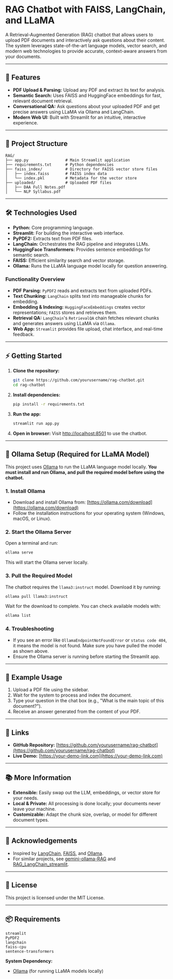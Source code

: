 # RAG Chatbot with FAISS, LangChain, and LLaMA

A Retrieval-Augmented Generation (RAG) chatbot that allows users to upload PDF documents and interactively ask questions about their content. The system leverages state-of-the-art language models, vector search, and modern web technologies to provide accurate, context-aware answers from your documents.

---

## 🚀 Features
- **PDF Upload & Parsing:** Upload any PDF and extract its text for analysis.
- **Semantic Search:** Uses FAISS and HuggingFace embeddings for fast, relevant document retrieval.
- **Conversational QA:** Ask questions about your uploaded PDF and get precise answers using LLaMA via Ollama and LangChain.
- **Modern Web UI:** Built with Streamlit for an intuitive, interactive experience.

---

## 📁 Project Structure
```
RAG/
├── app.py                # Main Streamlit application
├── requirements.txt      # Python dependencies
├── faiss_index/          # Directory for FAISS vector store files
│   ├── index.faiss       # FAISS index data
│   └── index.pkl         # Metadata for the vector store
├── uploaded/             # Uploaded PDF files
│   ├── DAA Full Notes.pdf
│   └── NLP Syllabus.pdf
```

---

## 🛠️ Technologies Used
- **Python:** Core programming language.
- **Streamlit:** For building the interactive web interface.
- **PyPDF2:** Extracts text from PDF files.
- **LangChain:** Orchestrates the RAG pipeline and integrates LLMs.
- **HuggingFace Transformers:** Provides sentence embeddings for semantic search.
- **FAISS:** Efficient similarity search and vector storage.
- **Ollama:** Runs the LLaMA language model locally for question answering.

### Functionality Overview
- **PDF Parsing:** `PyPDF2` reads and extracts text from uploaded PDFs.
- **Text Chunking:** `LangChain` splits text into manageable chunks for embedding.
- **Embedding & Indexing:** `HuggingFaceEmbeddings` creates vector representations; `FAISS` stores and retrieves them.
- **Retrieval QA:** `LangChain`'s `RetrievalQA` chain fetches relevant chunks and generates answers using LLaMA via `Ollama`.
- **Web App:** `Streamlit` provides file upload, chat interface, and real-time feedback.

---

## ⚡ Getting Started
1. **Clone the repository:**
   ```bash
   git clone https://github.com/yourusername/rag-chatbot.git
   cd rag-chatbot
   ```
2. **Install dependencies:**
   ```bash
   pip install -r requirements.txt
   ```
3. **Run the app:**
   ```bash
   streamlit run app.py
   ```
4. **Open in browser:**
   Visit [http://localhost:8501](http://localhost:8501) to use the chatbot.

---

## 🦙 Ollama Setup (Required for LLaMA Model)

This project uses [Ollama](https://ollama.com/) to run the LLaMA language model locally. **You must install and run Ollama, and pull the required model before using the chatbot.**

### 1. Install Ollama
- Download and install Ollama from: [https://ollama.com/download](https://ollama.com/download)
- Follow the installation instructions for your operating system (Windows, macOS, or Linux).

### 2. Start the Ollama Server
Open a terminal and run:
```sh
ollama serve
```
This will start the Ollama server locally.

### 3. Pull the Required Model
The chatbot requires the `llama3:instruct` model. Download it by running:
```sh
ollama pull llama3:instruct
```
Wait for the download to complete. You can check available models with:
```sh
ollama list
```

### 4. Troubleshooting
- If you see an error like `OllamaEndpointNotFoundError` or `status code 404`, it means the model is not found. Make sure you have pulled the model as shown above.
- Ensure the Ollama server is running before starting the Streamlit app.

---

## 📝 Example Usage
1. Upload a PDF file using the sidebar.
2. Wait for the system to process and index the document.
3. Type your question in the chat box (e.g., "What is the main topic of this document?").
4. Receive an answer generated from the content of your PDF.

---

## 🔗 Links
- **GitHub Repository:** [https://github.com/yourusername/rag-chatbot](https://github.com/yourusername/rag-chatbot)
- **Live Demo:** [https://your-demo-link.com](https://your-demo-link.com)

---

## 📚 More Information
- **Extensible:** Easily swap out the LLM, embeddings, or vector store for your needs.
- **Local & Private:** All processing is done locally; your documents never leave your machine.
- **Customizable:** Adapt the chunk size, overlap, or model for different document types.

---

## 🙏 Acknowledgements
- Inspired by [LangChain](https://github.com/hwchase17/langchain), [FAISS](https://github.com/facebookresearch/faiss), and [Ollama](https://ollama.com/).
- For similar projects, see [gemini-ollama-RAG](https://github.com/MrSentinel137/gemini-ollama-RAG) and [RAG_LangChain_streamlit](https://github.com/wsxqaza12/RAG_LangChain_streamlit).

---

## 📄 License
This project is licensed under the MIT License.

---

## 📦 Requirements
```
streamlit
PyPDF2
langchain
faiss-cpu
sentence-transformers
```

**System Dependency:**
- [Ollama](https://ollama.com/) (for running LLaMA models locally) 